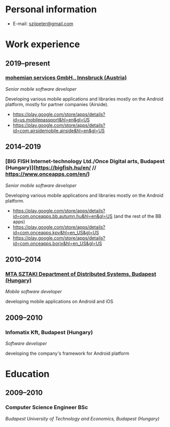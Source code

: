 # Personal information

- E-mail: szijpeter@gmail.com

# Work experience

## 2019–present
### [mohemian services GmbH., Innsbruck (Austria)](https://mohemian.com)

_Senior mobile software developer_

Developing various mobile applications and libraries mostly on the Android platform, mostly for partner companies (Airside).

- https://play.google.com/store/apps/details?id=us.mobilepassport&hl=en&gl=US
- https://play.google.com/store/apps/details?id=com.airsidemobile.airside&hl=en&gl=US

## 2014–2019
### [BIG FISH Internet-technology Ltd./Once Digital arts, Budapest (Hungary)](https://bigfish.hu/en/ // https://www.onceapps.com/en/)

_Senior mobile software developer_

Developing various mobile applications and libraries mostly on the Android platform.

- https://play.google.com/store/apps/details?id=com.onceapps.bb.autumn.hu&hl=en&gl=US (and the rest of the BB apps)
- https://play.google.com/store/apps/details?id=com.onceapps.kpv&hl=en_US&gl=US
- https://play.google.com/store/apps/details?id=com.onceapps.borix&hl=en_US&gl=US



## 2010–2014
### [MTA SZTAKI Department of Distributed Systems, Budapest (Hungary)](https://www.sztaki.hu/en/science/departments/dsd)

_Mobile software developer_

developing mobile applications on Android and iOS



## 2009–2010
### Infomatix Kft, Budapest (Hungary)

_Software developer_

developing the company's framework for Android platform

# Education

## 2009–2010
### Computer Science Engineer BSc
_Budapest University of Technology and Economics, Budapest (Hungary)_


